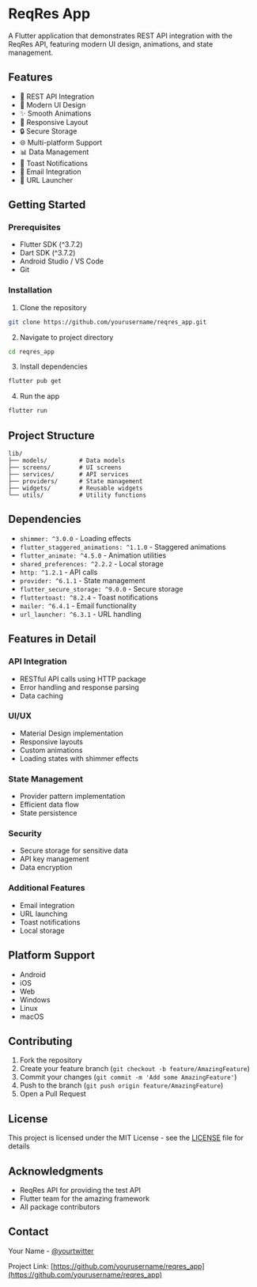 # ReqRes App

A Flutter application that demonstrates REST API integration with the ReqRes API, featuring modern UI design, animations, and state management.

## Features

- 🔄 REST API Integration
- 🎨 Modern UI Design
- ✨ Smooth Animations
- 📱 Responsive Layout
- 🔒 Secure Storage
- 🌐 Multi-platform Support
- 📊 Data Management
- 🔔 Toast Notifications
- 📧 Email Integration
- 🔗 URL Launcher

## Getting Started

### Prerequisites

- Flutter SDK (^3.7.2)
- Dart SDK (^3.7.2)
- Android Studio / VS Code
- Git

### Installation

1. Clone the repository
```bash
git clone https://github.com/yourusername/reqres_app.git
```

2. Navigate to project directory
```bash
cd reqres_app
```

3. Install dependencies
```bash
flutter pub get
```

4. Run the app
```bash
flutter run
```

## Project Structure

```
lib/
├── models/         # Data models
├── screens/        # UI screens
├── services/       # API services
├── providers/      # State management
├── widgets/        # Reusable widgets
└── utils/          # Utility functions
```

## Dependencies

- `shimmer: ^3.0.0` - Loading effects
- `flutter_staggered_animations: ^1.1.0` - Staggered animations
- `flutter_animate: ^4.5.0` - Animation utilities
- `shared_preferences: ^2.2.2` - Local storage
- `http: ^1.2.1` - API calls
- `provider: ^6.1.1` - State management
- `flutter_secure_storage: ^9.0.0` - Secure storage
- `fluttertoast: ^8.2.4` - Toast notifications
- `mailer: ^6.4.1` - Email functionality
- `url_launcher: ^6.3.1` - URL handling

## Features in Detail

### API Integration
- RESTful API calls using HTTP package
- Error handling and response parsing
- Data caching

### UI/UX
- Material Design implementation
- Responsive layouts
- Custom animations
- Loading states with shimmer effects

### State Management
- Provider pattern implementation
- Efficient data flow
- State persistence

### Security
- Secure storage for sensitive data
- API key management
- Data encryption

### Additional Features
- Email integration
- URL launching
- Toast notifications
- Local storage

## Platform Support

- Android
- iOS
- Web
- Windows
- Linux
- macOS

## Contributing

1. Fork the repository
2. Create your feature branch (`git checkout -b feature/AmazingFeature`)
3. Commit your changes (`git commit -m 'Add some AmazingFeature'`)
4. Push to the branch (`git push origin feature/AmazingFeature`)
5. Open a Pull Request

## License

This project is licensed under the MIT License - see the [LICENSE](LICENSE) file for details

## Acknowledgments

- ReqRes API for providing the test API
- Flutter team for the amazing framework
- All package contributors

## Contact

Your Name - [@yourtwitter](https://twitter.com/yourtwitter)

Project Link: [https://github.com/yourusername/reqres_app](https://github.com/yourusername/reqres_app) 